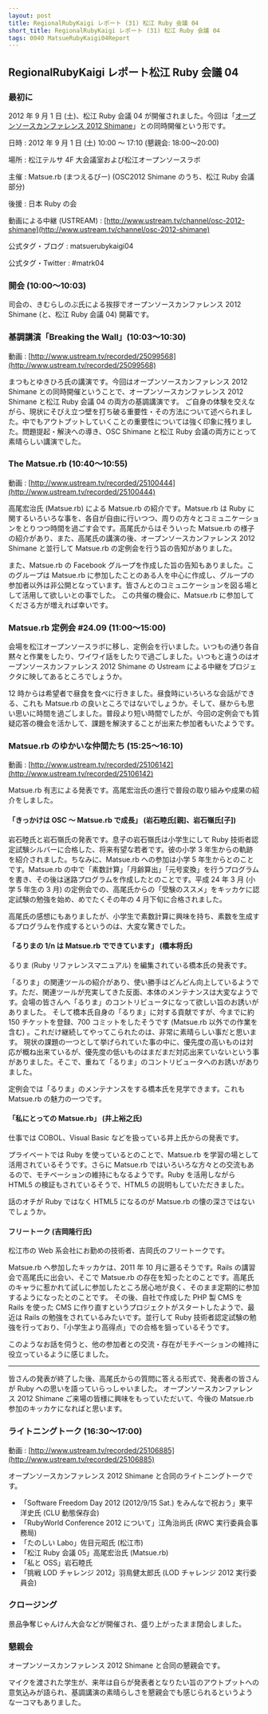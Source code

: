 ```yaml
---
layout: post
title: RegionalRubyKaigi レポート (31) 松江 Ruby 会議 04
short_title: RegionalRubyKaigi レポート (31) 松江 Ruby 会議 04
tags: 0040 MatsueRubyKaigi04Report
---
```



## RegionalRubyKaigi レポート松江 Ruby 会議 04

### 最初に

2012 年 9 月 1 日 (土)、松江 Ruby 会議 04 が開催されました。今回は「[オープンソースカンファレンス 2012 Shimane](http://www.ospn.jp/osc2012-shimane/)」との同時開催という形です。

日時
: 2012 年 9 月 1 日 (土) 10:00 〜 17:10 (懇親会: 18:00〜20:00)

場所
: 松江テルサ 4F 大会議室および松江オープンソースラボ

主催
: Matsue.rb (まつえるびー) (OSC2012 Shimane のうち、松江 Ruby 会議部分)

後援
: 日本 Ruby の会

動画による中継 (USTREAM)
: [http://www.ustream.tv/channel/osc-2012-shimane](http://www.ustream.tv/channel/osc-2012-shimane)

公式タグ・ブログ
: matsuerubykaigi04

公式タグ・Twitter
: #matrk04

### 開会 (10:00〜10:03)

司会の、きむらしのぶ氏による挨拶でオープンソースカンファレンス 2012 Shimane (と、松江 Ruby 会議 04) 開幕です。

### 基調講演「Breaking the Wall」(10:03〜10:30)

動画
:  [http://www.ustream.tv/recorded/25099568](http://www.ustream.tv/recorded/25099568)

まつもとゆきひろ氏の講演です。今回はオープンソースカンファレンス 2012 Shimane との同時開催ということで、オープンソースカンファレンス 2012 Shimane と松江 Ruby 会議 04 の両方の基調講演です。
ご自身の体験を交えながら、現状にそびえ立つ壁を打ち破る重要性・その方法について述べられました。中でもアウトプットしていくことの重要性については強く印象に残りました。問題提起・解決への導き、OSC Shimane と松江 Ruby 会議の両方にとって素晴らしい講演でした。

### The Matsue.rb (10:40〜10:55)

動画
:  [http://www.ustream.tv/recorded/25100444](http://www.ustream.tv/recorded/25100444)

高尾宏治氏 (Matsue.rb) による Matsue.rb の紹介です。Matsue.rb は Ruby に関するいろいろな事を、各自が自由に行いつつ、周りの方々とコミュニケーションをとりつつ時間を過ごす会です。高尾氏からはそういった Matsue.rb の様子の紹介があり、また、高尾氏の講演の後、オープンソースカンファレンス 2012 Shimane と並行して Matsue.rb の定例会を行う旨の告知がありました。

また、Matsue.rb の Facebook グループを作成した旨の告知もありました。このグループは Matsue.rb に参加したことのある人を中心に作成し、グループの参加者以外は非公開となっています。皆さんとのコミュニケーションを図る場として活用して欲しいとの事でした。
この共催の機会に、Matsue.rb に参加してくださる方が増えれば幸いです。

### Matsue.rb 定例会 #24.09 (11:00〜15:00)

会場を松江オープンソースラボに移し、定例会を行いました。いつもの通り各自黙々と作業をしたり、ワイワイ話をしたりで過ごしました。いつもと違うのはオープンソースカンファレンス 2012 Shimane の Ustream による中継をプロジェクタに映してあるところでしょうか。

12 時からは希望者で昼食を食べに行きました。昼食時にいろいろな会話ができる、これも Matsue.rb の良いところではないでしょうか。そして、昼からも思い思いに時間を過ごしました。普段より短い時間でしたが、今回の定例会でも質疑応答の機会を活かして、課題を解決することが出来た参加者もいたようです。

### Matsue.rb のゆかいな仲間たち (15:25〜16:10)

動画
:  [http://www.ustream.tv/recorded/25106142](http://www.ustream.tv/recorded/25106142)

Matsue.rb 有志による発表です。高尾宏治氏の進行で普段の取り組みや成果の紹介をしました。

#### 「きっかけは OSC 〜 Matsue.rb で成長」 (岩石睦氏[親]、岩石嶺氏[子])

岩石睦氏と岩石嶺氏の発表です。息子の岩石嶺氏は小学生にして Ruby 技術者認定試験シルバーに合格した、将来有望な若者です。彼の小学 3 年生からの軌跡を紹介されました。ちなみに、Matsue.rb への参加は小学 5 年生からとのことです。Matsue.rb の中で「素数計算」「月齢算出」「元号変換」を行うプログラムを書き、その後は迷路プログラムを作成したとのことです。平成 24 年 3 月 (小学 5 年生の 3 月) の定例会での、高尾氏からの「受験のススメ」をキッカケに認定試験の勉強を始め、めでたくその年の 4 月下旬に合格されました。

高尾氏の感想にもありましたが、小学生で素数計算に興味を持ち、素数を生成するプログラムを作成するというのは、大変な驚きでした。

#### 「るりまの 1/n は Matsue.rb でできています」 (橋本将氏)

るりま (Ruby リファレンスマニュアル) を編集されている橋本氏の発表です。

「るりま」の関連ツールの紹介があり、使い勝手はどんどん向上しているようです。ただ、関連ツールが充実してきた反面、本体のメンテナンスは大変なようです。会場の皆さんへ「るりま」のコントリビュータになって欲しい旨のお誘いがありました。
そして橋本氏自身の「るりま」に対する貢献ですが、今までに約 150 チケットを登録、700 コミットをしたそうです (Matsue.rb 以外での作業を含む) 。これだけ継続してやってこられたのは、非常に素晴らしい事だと思います。
現状の課題の一つとして挙げられていた事の中に、優先度の高いものは対応が概ね出来ているが、優先度の低いものはまだまだ対応出来ていないという事がありました。そこで、重ねて「るりま」のコントリビュータへのお誘いがありました。

定例会では「るりま」のメンテナンスをする橋本氏を見学できます。これも Matsue.rb の魅力の一つです。

#### 「私にとっての Matsue.rb」 (井上裕之氏)

仕事では COBOL、Visual Basic などを扱っている井上氏からの発表です。

プライベートでは Ruby を使っているとのことで、Matsue.rb を学習の場として活用されているそうです。さらに Matsue.rb ではいろいろな方々との交流もあるので、モチベーションの維持にもなるようです。Ruby を活用しながら HTML5 の検証もされているそうで、HTML5 の説明もしていただきました。

話のオチが Ruby ではなく HTML5 になるのが Matsue.rb の懐の深さではないでしょうか。

#### フリートーク (吉岡隆行氏)

松江市の Web 系会社にお勤めの技術者、吉岡氏のフリートークです。

Matsue.rb へ参加したキッカケは、2011 年 10 月に遡るそうです。Rails の講習会で高尾氏に出会い、そこで Matsue.rb の存在を知ったとのことです。高尾氏のキャラに惹かれて試しに参加したところ居心地が良く、そのまま定期的に参加するようになったとのことです。
その後、自社で作成した PHP 製 CMS を Rails を使った CMS に作り直すというプロジェクトがスタートしたようで、最近は Rails の勉強をされているみたいです。並行して Ruby 技術者認定試験の勉強を行っており、「小学生より高得点」での合格を狙っているそうです。

このようなお話を伺うと、他の参加者との交流・存在がモチベーションの維持に役立っているように感じました。

----

皆さんの発表が終了した後、高尾氏からの質問に答える形式で、発表者の皆さんが Ruby への思いを語っていらっしゃいました。
オープンソースカンファレンス 2012 Shimane ご来場の皆様に興味をもっていただいて、今後の Matsue.rb 参加のキッカケになればと思います。

### ライトニングトーク (16:30〜17:00)

動画
:  [http://www.ustream.tv/recorded/25106885](http://www.ustream.tv/recorded/25106885)

オープンソースカンファレンス 2012 Shimane と合同のライトニングトークです。

* 「Software Freedom Day 2012 (2012/9/15 Sat.) をみんなで祝おう」東平洋史氏 (CLU 動態保存会)
* 「RubyWorld Conference 2012 について」江角治尚氏 (RWC 実行委員会事務局)
* 「たのしい Labo」佐目元昭氏 (松江市)
* 「松江 Ruby 会議 05」高尾宏治氏 (Matsue.rb)
* 「私と OSS」岩石睦氏
* 「挑戦 LOD チャレンジ 2012」羽鳥健太郎氏 (LOD チャレンジ 2012 実行委員会)


### クロージング

景品争奪じゃんけん大会などが開催され、盛り上がったまま閉会しました。

### 懇親会

オープンソースカンファレンス 2012 Shimane と合同の懇親会です。

マイクを渡された学生が、来年は自らが発表者となりたい旨のアウトプットへの意気込みが語られ、基調講演の素晴らしさを懇親会でも感じられるというような一コマもありました。


